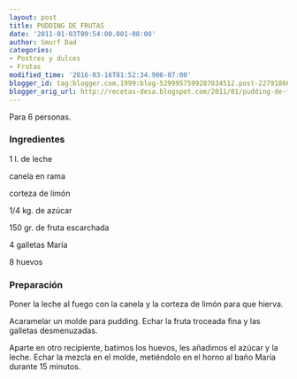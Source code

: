 ```yaml
---
layout: post
title: PUDDING DE FRUTAS
date: '2011-01-03T09:54:00.001-08:00'
author: Smurf Dad
categories:
- Postres y dulces
- Frutas
modified_time: '2016-03-16T01:52:34.906-07:00'
blogger_id: tag:blogger.com,1999:blog-5299957599287034512.post-2279186622677078647
blogger_orig_url: http://recetas-desa.blogspot.com/2011/01/pudding-de-frutas.html
---
```


Para 6 personas.

<h3>Ingredientes</h3>
1 l. de leche

canela en rama

corteza de limón

1/4 kg. de azúcar

150 gr. de fruta escarchada

4 galletas María

8 huevos

<h3>Preparación</h3>
Poner la leche al fuego con la canela y la corteza de limón para que hierva.



Acaramelar un molde para pudding. Echar la fruta troceada fina y las galletas desmenuzadas.



Aparte en otro recipiente, batimos los huevos, les añadimos el azúcar y la leche. Echar la mezcla en el molde, metiéndolo en el horno al baño María durante 15 minutos.